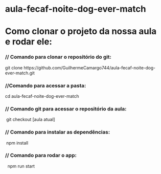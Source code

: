 # aula-fecaf-noite-dog-ever-match

<h1>Como clonar o projeto da nossa aula e rodar ele: </h1> 

<h3>
  // Comando para clonar o repositório do git: 
</h3>
<p>
   git clone https://github.com/GuilhermeCamargo744/aula-fecaf-noite-dog-ever-match.git
</p>

<h3>
  //Comando para acessar a pasta:
</h3>

<p>
  cd aula-fecaf-noite-dog-ever-match
</p>

<h3>
  // Comando git para acessar o repositório da aula: 
</h3>
<p>
   git checkout [aula atual]
</p>

<h3>
  // Comando para instalar as dependências:
</h3>
<p>
   npm install 
</p>

<h3>
  // Comando para rodar o app:
</h3>
<p>
    npm run start
</p>




   
